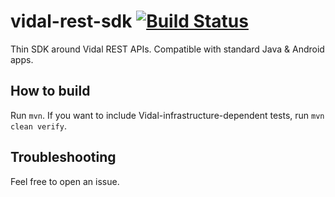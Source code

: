 # vidal-rest-sdk [![Build Status](https://travis-ci.org/softwarevidal/vidal-rest-sdk.png)](https://travis-ci.org/softwarevidal/vidal-rest-sdk)

Thin SDK around Vidal REST APIs.
Compatible with standard Java & Android apps.

## How to build

Run `mvn`.
If you want to include Vidal-infrastructure-dependent tests, run `mvn clean verify`.

## Troubleshooting

Feel free to open an issue.
